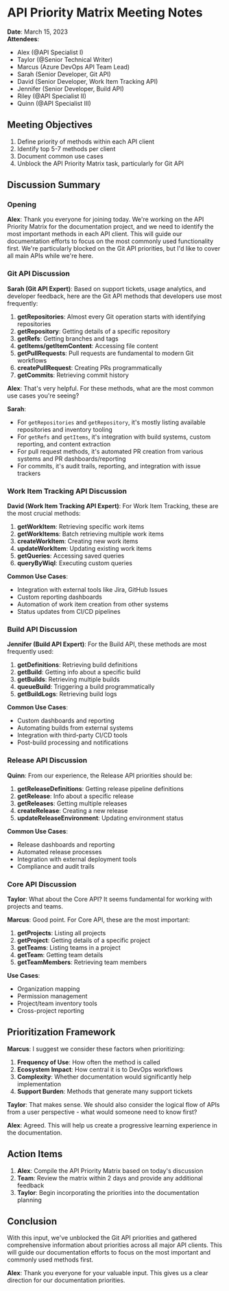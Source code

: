 # API Priority Matrix Meeting Notes

**Date**: March 15, 2023  
**Attendees**: 
- Alex (@API Specialist I)
- Taylor (@Senior Technical Writer)
- Marcus (Azure DevOps API Team Lead)
- Sarah (Senior Developer, Git API)
- David (Senior Developer, Work Item Tracking API)
- Jennifer (Senior Developer, Build API)
- Riley (@API Specialist II)
- Quinn (@API Specialist III)

## Meeting Objectives

1. Define priority of methods within each API client
2. Identify top 5-7 methods per client
3. Document common use cases
4. Unblock the API Priority Matrix task, particularly for Git API

## Discussion Summary

### Opening

**Alex**: Thank you everyone for joining today. We're working on the API Priority Matrix for the documentation project, and we need to identify the most important methods in each API client. This will guide our documentation efforts to focus on the most commonly used functionality first. We're particularly blocked on the Git API priorities, but I'd like to cover all main APIs while we're here.

### Git API Discussion

**Sarah (Git API Expert)**: Based on support tickets, usage analytics, and developer feedback, here are the Git API methods that developers use most frequently:

1. **getRepositories**: Almost every Git operation starts with identifying repositories
2. **getRepository**: Getting details of a specific repository
3. **getRefs**: Getting branches and tags
4. **getItems/getItemContent**: Accessing file content
5. **getPullRequests**: Pull requests are fundamental to modern Git workflows
6. **createPullRequest**: Creating PRs programmatically
7. **getCommits**: Retrieving commit history

**Alex**: That's very helpful. For these methods, what are the most common use cases you're seeing?

**Sarah**: 
- For `getRepositories` and `getRepository`, it's mostly listing available repositories and inventory tooling
- For `getRefs` and `getItems`, it's integration with build systems, custom reporting, and content extraction
- For pull request methods, it's automated PR creation from various systems and PR dashboards/reporting
- For commits, it's audit trails, reporting, and integration with issue trackers

### Work Item Tracking API Discussion

**David (Work Item Tracking API Expert)**: For Work Item Tracking, these are the most crucial methods:

1. **getWorkItem**: Retrieving specific work items
2. **getWorkItems**: Batch retrieving multiple work items
3. **createWorkItem**: Creating new work items
4. **updateWorkItem**: Updating existing work items
5. **getQueries**: Accessing saved queries
6. **queryByWiql**: Executing custom queries

**Common Use Cases**:
- Integration with external tools like Jira, GitHub Issues
- Custom reporting dashboards
- Automation of work item creation from other systems
- Status updates from CI/CD pipelines

### Build API Discussion

**Jennifer (Build API Expert)**: For the Build API, these methods are most frequently used:

1. **getDefinitions**: Retrieving build definitions
2. **getBuild**: Getting info about a specific build
3. **getBuilds**: Retrieving multiple builds
4. **queueBuild**: Triggering a build programmatically
5. **getBuildLogs**: Retrieving build logs

**Common Use Cases**:
- Custom dashboards and reporting
- Automating builds from external systems
- Integration with third-party CI/CD tools
- Post-build processing and notifications

### Release API Discussion

**Quinn**: From our experience, the Release API priorities should be:

1. **getReleaseDefinitions**: Getting release pipeline definitions
2. **getRelease**: Info about a specific release
3. **getReleases**: Getting multiple releases
4. **createRelease**: Creating a new release
5. **updateReleaseEnvironment**: Updating environment status

**Common Use Cases**:
- Release dashboards and reporting
- Automated release processes
- Integration with external deployment tools
- Compliance and audit trails

### Core API Discussion

**Taylor**: What about the Core API? It seems fundamental for working with projects and teams.

**Marcus**: Good point. For Core API, these are the most important:

1. **getProjects**: Listing all projects
2. **getProject**: Getting details of a specific project
3. **getTeams**: Listing teams in a project
4. **getTeam**: Getting team details
5. **getTeamMembers**: Retrieving team members

**Use Cases**:
- Organization mapping
- Permission management
- Project/team inventory tools
- Cross-project reporting

## Prioritization Framework

**Marcus**: I suggest we consider these factors when prioritizing:
1. **Frequency of Use**: How often the method is called
2. **Ecosystem Impact**: How central it is to DevOps workflows
3. **Complexity**: Whether documentation would significantly help implementation
4. **Support Burden**: Methods that generate many support tickets

**Taylor**: That makes sense. We should also consider the logical flow of APIs from a user perspective - what would someone need to know first?

**Alex**: Agreed. This will help us create a progressive learning experience in the documentation.

## Action Items

1. **Alex**: Compile the API Priority Matrix based on today's discussion
2. **Team**: Review the matrix within 2 days and provide any additional feedback
3. **Taylor**: Begin incorporating the priorities into the documentation planning

## Conclusion

With this input, we've unblocked the Git API priorities and gathered comprehensive information about priorities across all major API clients. This will guide our documentation efforts to focus on the most important and commonly used methods first.

**Alex**: Thank you everyone for your valuable input. This gives us a clear direction for our documentation priorities. 